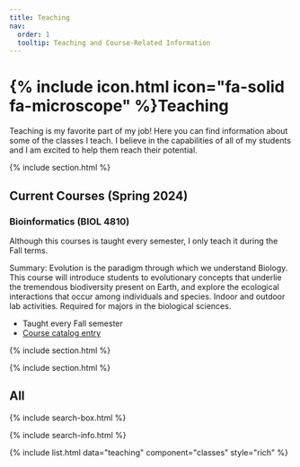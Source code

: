 ```yaml
---
title: Teaching
nav:
  order: 1
  tooltip: Teaching and Course-Related Information
---
```


# {% include icon.html icon="fa-solid fa-microscope" %}Teaching

Teaching is my favorite part of my job! Here you can find information about some of the classes I teach. I believe in the capabilities of all of my students and I am excited to help them reach their potential.

{% include section.html %}

## Current Courses (Spring 2024)

### Bioinformatics (BIOL 4810) 

Although this courses is taught every semester, I only teach it during the Fall terms.

Summary: Evolution is the paradigm through which we understand Biology. This course will introduce students to evolutionary concepts that underlie the tremendous biodiversity present on Earth, and explore the ecological interactions that occur among individuals and species. Indoor and outdoor lab activities. Required for majors in the biological sciences. 

- Taught every Fall semester
- [Course catalog entry]([https://courses.unh.edu/timeroom/202110?tcc=&Title=&Campus=&Subject=&Delivery=&Instructor=easton+white&Level=All+Graduate&Credits=&Time=&CRN=](https://courses.unh.edu/timeroom/202310?tcc=&Title=&Campus=1&Subject=&Delivery=&Instructor=easton+white&Level=&Credits=&PTerm=&Time=&CRN=))

{% include section.html %}

{% include section.html %}

## All

{% include search-box.html %}

{% include search-info.html %}

{% include list.html data="teaching" component="classes" style="rich" %}

